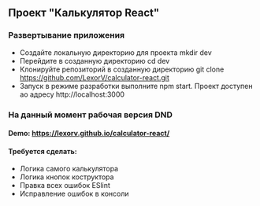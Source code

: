 ## Проект "Калькулятор React" 
### Развертывание приложения
* Создайте локальную директорию для проекта mkdir dev
* Перейдите в созданную директорию cd dev
* Клонируйте репозиторий в созданную директорию git clone https://github.com/LexorV/calculator-react.git
* Запуск в режиме разработки выполните npm start. Проект доступен ао адресу http://localhost:3000
### На данный момент рабочая версия DND
#### Demo: https://lexorv.github.io/calculator-react/
#### Требуется сделать:
* Логика самого калькулятора
* Логика кнопок коструктора
* Правка всех ошибок ESlint
* Исправление ошибок в консоли 

